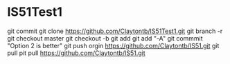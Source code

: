# IS51Test1
git commit
git clone https://github.com/Claytontb/IS51Test1.git
git branch -r
git checkout master
git checkout -b
git add
git add "-A"
git commmit "Option 2 is better"
git push orgin https://github.com/Claytontb/IS51.git
git pull
pit pull https://github.com/Claytontb/IS51.git 
